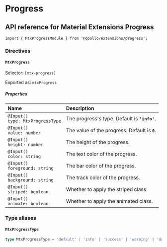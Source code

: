 # Progress

## API reference for Material Extensions Progress

`import { MtxProgressModule } from '@qoollo/extensions/progress';`

### Directives

#### `MtxProgress`

Selector: `[mtx-progress]`

Exported as: `mtxProgress`

##### Properties

| **Name** | Description |
| :--- | :--- |
| `@Input()`<br>`type: MtxProgressType` | The progress's type. Default is **`'info'`**. |
| `@Input()`<br>`value: number` | The value of the progress. Default is **`0`**. |
| `@Input()`<br>`height: number` | The height of the progress. |
| `@Input()`<br>`color: string` | The text color of the progress. |
| `@Input()`<br>`foreground: string` | The bar color of the progress. |
| `@Input()`<br>`background: string` | The track color of the progress. |
| `@Input()`<br>`striped: boolean` | Whether to apply the striped class. |
| `@Input()`<br>`animate: boolean` | Whether to apply the animated class. |

### Type aliases

#### `MtxProgressType`

```ts
type MtxProgressType = 'default' | 'info' | 'success' | 'warning' | 'danger';
```
